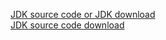 [JDK source code or JDK download](https://jdk.java.net/java-se-ri/11)  
[JDK source code download](https://hg.openjdk.java.net/jdk-updates/jdk11u/file/ebc6c83bfa9e)
